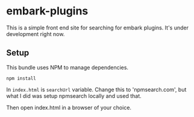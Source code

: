 # embark-plugins

This is a simple front end site for searching for embark plugins. It's under development right now.

## Setup

This bundle uses NPM to manage dependencies.

```
npm install
```

In `index.html` is `searchUrl` variable. Change this to 'npmsearch.com', but what I did was setup npmsearch locally and used that.

Then open index.html in a browser of your choice.

